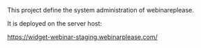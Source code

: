 This project define the system administration of webinareplease.

It is deployed on the server host:

https://widget-webinar-staging.webinarplease.com/
